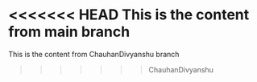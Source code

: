 <<<<<<< HEAD
This is the content from main branch
=======
This is the content from ChauhanDivyanshu branch
>>>>>>> ChauhanDivyanshu
